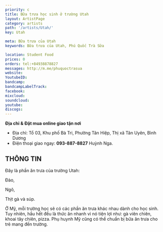 ```yaml
---
priority: c
title: Bữa trưa học sinh ở trường Utah  
layout: ArtistPage
category: artists
path: '/artists/Utah/'
key: Utah

meta: Bữa trưa của Utah 
keywords: Bữa trưa của Utah, Phú Quốc Trà Sữa

location: Student Food
prices: 0
orders: tel:+84938878827
messages: http://m.me/phuquoctrasua
website: 
YoutubeID: 
bandcamp: 
bandcampLabelTrack: 
facebook: 
mixcloud: 
soundcloud: 
youtube: 
discogs: 
---
```




**Địa chỉ & Đặt mua online giao tận nơi**

- Địa chỉ: Tổ 03, Khu phố Bà Tri, Phường Tân Hiệp, Thị xã Tân Uyên, Bình Dương
- Điện thoại giao ngay: **093-887-8827** Huỳnh Nga.

## THÔNG TIN

 Đây là phần ăn trưa của trường Utah:
 
 Đào, 
 
 Ngô, 
 
 Thịt gà và súp. 
 
 Ở Mỹ, mỗi trường học sẽ có các phần ăn trưa khác nhau dành cho học sinh. Tuy nhiên, hầu hết đều là thức ăn nhanh vì nó tiện lợi như: gà viên chiên, khoai tây chiên, pizza. Phụ huynh Mỹ cũng có thể chuẩn bị bữa ăn trưa cho trẻ mang đến trường.